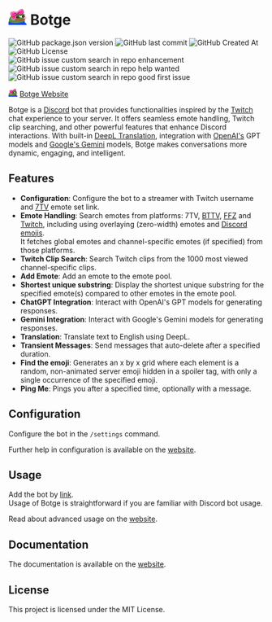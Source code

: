 # <img src="assets/peepoCute.png" alt="Botge Logo" width="36"> Botge

![GitHub package.json version](https://img.shields.io/github/package-json/v/Tresster/Botge)
![GitHub last commit](https://img.shields.io/github/last-commit/Tresster/Botge)
![GitHub Created At](https://img.shields.io/github/created-at/Tresster/Botge)
![GitHub License](https://img.shields.io/github/license/Tresster/Botge)  
![GitHub issue custom search in repo enhancement](https://img.shields.io/github/issues-search/Tresster/Botge?query=label%3Aenhancement&label=enhancement%20issues)
![GitHub issue custom search in repo help wanted](https://img.shields.io/github/issues-search/Tresster/Botge?query=label%3A%22help%20wanted%22&label=help%20wanted%20issues)
![GitHub issue custom search in repo good first issue](https://img.shields.io/github/issues-search/Tresster/Botge?query=label%3A%22good%20first%20issue%22&label=good%20first%20issues)

<img src="assets/peepoCute.png" alt="Botge Website Logo" width="18"> [Botge Website](https://botge.gitbook.io/)

Botge is a [Discord](https://discord.com) bot that provides functionalities inspired by the [Twitch](https://www.twitch.tv) chat experience to your server. It offers seamless emote handling, Twitch clip searching, and other powerful features that enhance Discord interactions. With built-in [DeepL Translation](https://www.deepl.com/en/products/translator), integration with [OpenAI's](https://openai.com) GPT models and [Google's Gemini](https://gemini.google.com) models, Botge makes conversations more dynamic, engaging, and intelligent.

## Features

- **Configuration**: Configure the bot to a streamer with Twitch username and [7TV](https://7tv.app) emote set link.
- **Emote Handling**: Search emotes from platforms: 7TV, [BTTV](https://betterttv.com), [FFZ](https://www.frankerfacez.com) and [Twitch](https://www.twitch.tv), including using overlaying (zero-width) emotes and [Discord emojis](https://github.com/jdecked/twemoji).\
  It fetches global emotes and channel-specific emotes (if specified) from those platforms.
- **Twitch Clip Search**: Search Twitch clips from the 1000 most viewed channel-specific clips.
- **Add Emote**: Add an emote to the emote pool.
- **Shortest unique substring**: Display the shortest unique substring for the specified emote(s) compared to other emotes in the emote pool.
- **ChatGPT Integration**: Interact with OpenAI's GPT models for generating responses.
- **Gemini Integration**: Interact with Google's Gemini models for generating responses.
- **Translation**: Translate text to English using DeepL.
- **Transient Messages**: Send messages that auto-delete after a specified duration.
- **Find the emoji**: Generates an x by x grid where each element is a random, non-animated server emoji hidden in a spoiler tag, with only a single occurrence of the specified emoji.
- **Ping Me**: Pings you after a specified time, optionally with a message.

## Configuration

Configure the bot in the `/settings` command.

Further help in configuration is available on the [website](https://botge.gitbook.io/botge/getting-started/configuration).

## Usage

Add the bot by [link](https://discord.com/oauth2/authorize?client_id=1298983961992757328).\
Usage of Botge is straightforward if you are familiar with Discord bot usage.

Read about advanced usage on the [website](https://botge.gitbook.io/botge/getting-started/usage).

## Documentation

The documentation is available on the [website](https://botge.gitbook.io/botge/documentation/documentation).

## License

This project is licensed under the MIT License.
